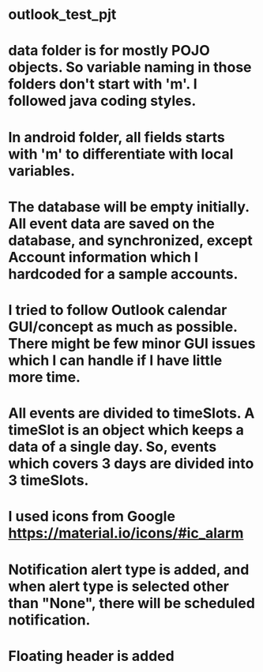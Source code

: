# outlook_test_pjt

# data folder is for mostly POJO objects. So variable naming in those folders don't start with 'm'. I followed java coding styles.
# In android folder, all fields starts with 'm' to differentiate with local variables. 
# The database will be empty initially. All event data are saved on the database, and synchronized, except Account information which I hardcoded for a sample accounts.
# I tried to follow Outlook calendar GUI/concept as much as possible. There might be few minor GUI issues which I can handle if I have little more time.

# All events are divided to timeSlots. A timeSlot is an object which keeps a data of a single day. So, events which covers 3 days are divided into 3 timeSlots.
# I used icons from Google https://material.io/icons/#ic_alarm 
# Notification alert type is added, and when alert type is selected other than "None", there will be scheduled notification.
# Floating header is added
